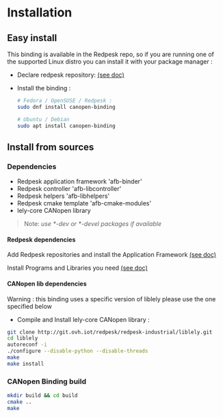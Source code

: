 # Installation

## Easy install

This binding is available in the Redpesk repo, so if you are running one of the supported Linux distro you can install it with your package manager :

* Declare redpesk repository: [(see doc)](../../developer-guides/host-configuration/docs/1-Setup-your-build-host.html)

* Install the binding :

    ``` bash
    # Fedora / OpenSUSE / Redpesk :
    sudo dnf install canopen-binding

    # Ubuntu / Debian
    sudo apt install canopen-binding
    ```

## Install from sources

### Dependencies

* Redpesk application framework 'afb-binder'
* Redpesk controller 'afb-libcontroller'
* Redpesk helpers 'afb-libhelpers'
* Redpesk cmake template 'afb-cmake-modules'
* lely-core CANopen library

> Note: _use *-dev or *-devel packages if available_

#### Redpesk dependencies

Add Redpesk repositories and install the Application Framework [(see doc)](../../developer-guides/host-configuration/docs/1-Setup-your-build-host.html)

Install Programs and Libraries you need [(see doc)](../../developer-guides/host-configuration/docs/2-getting-source-files.html)

#### CANopen lib dependencies

Warning : this binding uses a specific version of liblely please use the one specified below

* Compile and Install lely-core CANopen library :

``` bash
git clone http://git.ovh.iot/redpesk/redpesk-industrial/liblely.git
cd liblely
autoreconf -i
./configure --disable-python --disable-threads
make
make install
```

### CANopen Binding build

```bash
mkdir build && cd build
cmake ..
make
```
